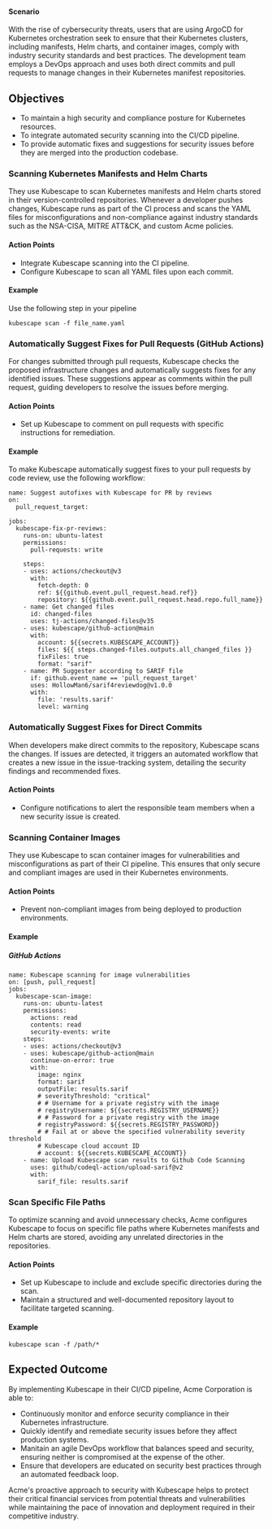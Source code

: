 #### **Scenario**

With the rise of cybersecurity threats, users that are using ArgoCD for Kubernetes orchestration seek to ensure that their Kubernetes clusters, including manifests, Helm charts, and container images, comply with industry security standards and best practices. The development team employs a DevOps approach and uses both direct commits and pull requests to manage changes in their Kubernetes manifest repositories.


## **Objectives**



* To maintain a high security and compliance posture for Kubernetes resources.
* To integrate automated security scanning into the CI/CD pipeline.
* To provide automatic fixes and suggestions for security issues before they are merged into the production codebase.


### Scanning Kubernetes Manifests and Helm Charts

They use Kubescape to scan Kubernetes manifests and Helm charts stored in their version-controlled repositories. Whenever a developer pushes changes, Kubescape runs as part of the CI process and scans the YAML files for misconfigurations and non-compliance against industry standards such as the NSA-CISA, MITRE ATT&CK, and custom Acme policies.


#### Action Points



* Integrate Kubescape scanning into the CI pipeline.
* Configure Kubescape to scan all YAML files upon each commit.


#### Example
Use the following step in your pipeline
```
kubescape scan -f file_name.yaml
```

### Automatically Suggest Fixes for Pull Requests (GitHub Actions)

For changes submitted through pull requests, Kubescape checks the proposed infrastructure changes and automatically suggests fixes for any identified issues. These suggestions appear as comments within the pull request, guiding developers to resolve the issues before merging.


#### Action Points



* Set up Kubescape to comment on pull requests with specific instructions for remediation.


#### Example
To make Kubescape automatically suggest fixes to your pull requests by code review, use the following workflow:
```
name: Suggest autofixes with Kubescape for PR by reviews
on:
  pull_request_target:

jobs:
  kubescape-fix-pr-reviews:
    runs-on: ubuntu-latest
    permissions:
      pull-requests: write

    steps:
    - uses: actions/checkout@v3
      with:
        fetch-depth: 0
        ref: ${{github.event.pull_request.head.ref}}
        repository: ${{github.event.pull_request.head.repo.full_name}}
    - name: Get changed files
      id: changed-files
      uses: tj-actions/changed-files@v35
    - uses: kubescape/github-action@main
      with:
        account: ${{secrets.KUBESCAPE_ACCOUNT}}
        files: ${{ steps.changed-files.outputs.all_changed_files }}
        fixFiles: true
        format: "sarif"
    - name: PR Suggester according to SARIF file
      if: github.event_name == 'pull_request_target'
      uses: HollowMan6/sarif4reviewdog@v1.0.0
      with:
        file: 'results.sarif'
        level: warning
```

### Automatically Suggest Fixes for Direct Commits

When developers make direct commits to the repository, Kubescape scans the changes. If issues are detected, it triggers an automated workflow that creates a new issue in the issue-tracking system, detailing the security findings and recommended fixes.


#### Action Points



* Configure notifications to alert the responsible team members when a new security issue is created.


### Scanning Container Images

They use Kubescape to scan container images for vulnerabilities and misconfigurations as part of their CI pipeline. This ensures that only secure and compliant images are used in their Kubernetes environments.


#### Action Points



* Prevent non-compliant images from being deployed to production environments.


#### Example

##### GitHub Actions
```
name: Kubescape scanning for image vulnerabilities
on: [push, pull_request]
jobs:
  kubescape-scan-image:
    runs-on: ubuntu-latest
    permissions:
      actions: read
      contents: read
      security-events: write
    steps:
    - uses: actions/checkout@v3
    - uses: kubescape/github-action@main
      continue-on-error: true
      with:
        image: nginx
        format: sarif
        outputFile: results.sarif
        # severityThreshold: "critical"
        # # Username for a private registry with the image
        # registryUsername: ${{secrets.REGISTRY_USERNAME}}
        # # Password for a private registry with the image
        # registryPassword: ${{secrets.REGISTRY_PASSWORD}}
        # # Fail at or above the specified vulnerability severity threshold
        # Kubescape cloud account ID
        # account: ${{secrets.KUBESCAPE_ACCOUNT}}
    - name: Upload Kubescape scan results to Github Code Scanning
      uses: github/codeql-action/upload-sarif@v2
      with:
        sarif_file: results.sarif
```

### Scan Specific File Paths

To optimize scanning and avoid unnecessary checks, Acme configures Kubescape to focus on specific file paths where Kubernetes manifests and Helm charts are stored, avoiding any unrelated directories in the repositories.


#### Action Points



* Set up Kubescape to include and exclude specific directories during the scan.
* Maintain a structured and well-documented repository layout to facilitate targeted scanning.


#### Example
```
kubescape scan -f /path/* 
```

## **Expected Outcome**

By implementing Kubescape in their CI/CD pipeline, Acme Corporation is able to:



* Continuously monitor and enforce security compliance in their Kubernetes infrastructure.
* Quickly identify and remediate security issues before they affect production systems.
* Manitain an agile DevOps workflow that balances speed and security, ensuring neither is compromised at the expense of the other.
* Ensure that developers are educated on security best practices through an automated feedback loop.

Acme's proactive approach to security with Kubescape helps to protect their critical financial services from potential threats and vulnerabilities while maintaining the pace of innovation and deployment required in their competitive industry.

